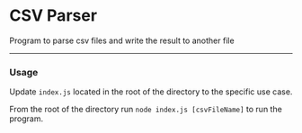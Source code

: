 # CSV Parser

Program to parse csv files and write the result to another file

---

### Usage

Update `index.js` located in the root of the directory to the specific use case.

From the root of the directory run `node index.js [csvFileName]` to run the program.

